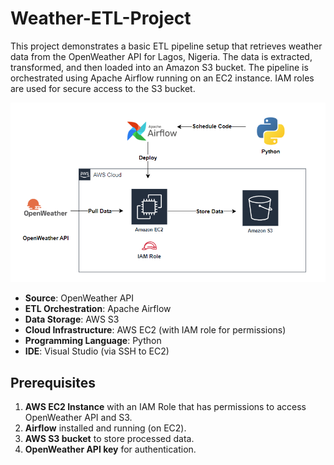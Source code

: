 # Weather-ETL-Project
This project demonstrates a basic ETL pipeline setup that retrieves weather data from the OpenWeather API for Lagos, Nigeria. The data is extracted, transformed, and then loaded into an Amazon S3 bucket. The pipeline is orchestrated using Apache Airflow running on an EC2 instance. IAM roles are used for secure access to the S3 bucket.

![image alt](https://github.com/raphaeloyelami/Weather-ETL-Project/blob/d59b54f808b3be3d20ca0f651255c75b4eb96267/architectural_diagram.png)

- **Source**: OpenWeather API
- **ETL Orchestration**: Apache Airflow
- **Data Storage**: AWS S3
- **Cloud Infrastructure**: AWS EC2 (with IAM role for permissions)
- **Programming Language**: Python
- **IDE**: Visual Studio (via SSH to EC2)

## Prerequisites

1. **AWS EC2 Instance** with an IAM Role that has permissions to access OpenWeather API and S3.
2. **Airflow** installed and running (on EC2).
3. **AWS S3 bucket** to store processed data.
4. **OpenWeather API key** for authentication.
